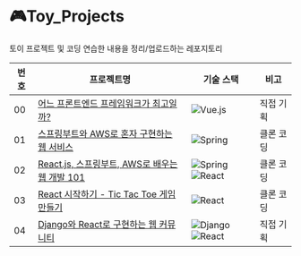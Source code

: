 # 🎮Toy_Projects
토이 프로젝트 및 코딩 연습한 내용을 정리/업로드하는 레포지토리

| 번호 | 프로젝트명                                                   | 기술 스택                                                    | 비고      |
| ---- | ------------------------------------------------------------ | ------------------------------------------------------------ | --------- |
| 00   | [어느 프론트엔드 프레임워크가 최고일까?](https://github.com/siwon-park/Toy_Projects/tree/master/00_Which_FrontFramework_Is_The_Best) | ![Vue.js](https://img.shields.io/badge/vuejs-%2335495e.svg?style=flat&logo=vuedotjs&logoColor=%234FC08D) | 직접 기획 |
| 01   | [스프링부트와 AWS로 혼자 구현하는 웹 서비스](https://github.com/siwon-park/Toy_Projects/tree/master/01_SpringBoot_with_AWS) | ![Spring](https://img.shields.io/badge/spring-%236DB33F.svg?style=flat&logo=spring&logoColor=white) | 클론 코딩 |
| 02   | [React.js, 스프링부트, AWS로 배우는 웹 개발 101](https://github.com/siwon-park/Toy_Projects/tree/master/02_SpringBoot_with_React) | ![Spring](https://img.shields.io/badge/spring-%236DB33F.svg?style=flat&logo=spring&logoColor=white)![React](https://img.shields.io/badge/react-%2320232a.svg?style=flat&logo=react&logoColor=%2361DAFB) | 클론 코딩 |
| 03   | [React 시작하기 - Tic Tac Toe 게임 만들기](https://github.com/siwon-park/Toy_Projects/tree/master/03_React_Tic_Tac_Toe) | ![React](https://img.shields.io/badge/react-%2320232a.svg?style=flat&logo=react&logoColor=%2361DAFB) | 클론 코딩 |
| 04   | [Django와 React로 구현하는 웹 커뮤니티](https://github.com/siwon-park/Toy_Projects/tree/master/04_Django_React_Web_Community) | ![Django](https://img.shields.io/badge/django-%23092E20.svg?style=flat&logo=django&logoColor=white)![React](https://img.shields.io/badge/react-%2320232a.svg?style=flat&logo=react&logoColor=%2361DAFB) | 직접 기획 |

<br>
